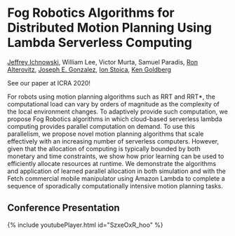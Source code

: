 # Fog Robotics Algorithms for Distributed Motion Planning Using Lambda Serverless Computing

[Jeffrey Ichnowski](https://ichnow.ski), William Lee, Victor Murta, Samuel Paradis, [Ron Alterovitz](https://www.cs.unc.edu/~ron), [Joseph E. Gonzalez](https://people.eecs.berkeley.edu/~jegonzal/), [Ion Stoica](https://people.eecs.berkeley.edu/~istoica/), [Ken Goldberg](https://goldberg.berkeley.edu/)

See our paper at ICRA 2020!

For robots using motion planning algorithms such as RRT and RRT*, the computational load can vary by orders of magnitude as the complexity of the local environment changes. To adaptively provide such computation, we propose Fog Robotics algorithms in which cloud-based serverless lambda computing provides parallel computation on demand. To use this parallelism, we propose novel motion planning algorithms that scale effectively with an increasing number of serverless computers.  However, given that the allocation of computing is typically bounded by both monetary and time constraints, we show how prior learning can be used to efficiently allocate resources at runtime.  We demonstrate the algorithms and application of learned parallel allocation in both simulation and with the Fetch commercial mobile manipulator using Amazon Lambda to complete a sequence of sporadically computationally intensive motion planning tasks.

## Conference Presentation

{% include youtubePlayer.html id="SzxeOxR_hoo" %}
